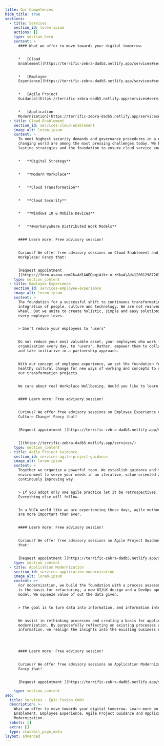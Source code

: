 ```yaml
---
title: Our Competences
hide_title: true
sections:
  - title: Services
    section_id: lorem-ipsum
    actions: []
    type: section_hero
    content: >
      #### What we offer to move towards your digital tomorrow.


      *   [Cloud
      Enablement](https://terrific-zebra-dadb5.netlify.app/services#services-cloud-enablement)


      *   [Employee
      Experience](https://terrific-zebra-dadb5.netlify.app/services#services-employee-experience)


      *   [Agile Project
      Guidance](https://terrific-zebra-dadb5.netlify.app/services#services-agile-project-guidance)


      *   [Application
      Modernization](https://terrific-zebra-dadb5.netlify.app/services#services-application-modernization)
  - title: Cloud Enablement
    section_id: services-cloud-enablement
    image_alt: lorem-ipsum
    content: >
      To meet highest security demands and governance procedures in a daily
      changing world are among the most pressing challenges today. We build
      lasting strategies and the foundation to ensure cloud service enablement.


      *   **Digital Strategy**


      *   **Modern Workplace**


      *   **Cloud Transformation**


      *   **Cloud Security**


      *   **Windows 10 & Mobile Devices**


      *   **#workanywhere Distributed Work Models**


      #### Learn more: Free advisory session!


      Curious? We offer free advisory sessions on Cloud Enablement and Modern
      Workplace! Fancy that!


      [Request appointment
      ](https://form.asana.com?k=AdlAWEDpqiAikr-o_rKkxA\&d=1200129872637977)
    type: section_content
  - title: Employee Experience
    section_id: services-employee-experience
    image_alt: lorem-ipsum
    content: >
      The foundation for a successful shift to continuous transformation is the
      integration of people, culture and technology. We are not reinventing the
      wheel. But we unite to create holistic, simple and easy solutions that
      every employee loves.


      > Don't reduce your employees to "users"


      Do not reduce your most valuable asset, your employees who work for your
      organization every day, to "users". Rather, empower them to collaborate
      and take initiative in a partnership approach.


      With our concept of employee experience, we set the foundation for a
      healthy cultural change for new ways of working and concepts to supplement
      our transformation projects.


      We care about real Workplace Wellbeeing. Would you like to learn more?


      #### Learn more: Free advisory session!


      Curious? We offer free advisory sessions on Employee Experience and
      Culture Change! Fancy that!


      [Request appointment ](https://terrific-zebra-dadb5.netlify.app/services/)


      [](https://terrific-zebra-dadb5.netlify.app/services/)
    type: section_content
  - title: Agile Project Guidance
    section_id: services-agile-project-guidance
    image_alt: lorem-ipsum
    content: >
      Together we organize a powerful team. We establish guidance and the ideal
      environment to serve your needs in an iterative, value-oriented and
      continously improving way.


      > If you adopt only one agile practice let it be retrospectives.
      Everything else will follow.


      In a VUCA world like we are experiencing these days, agile methodologies
      are more important than ever.


      #### Learn more: Free advisory session!


      Curious? We offer free advisory sessions on Agile Project Guidance! Fancy
      that!


      [Request appointment ](https://terrific-zebra-dadb5.netlify.app/services/)
    type: section_content
  - title: Application Modernization
    section_id: services-application-modernization
    image_alt: lorem-ipsum
    content: >+
      For modernization, we build the foundation with a process assessment. This
      is the basis for refactoring, a new UI/UX design and a DevOps operating
      model. We squeeze value of out the data given.


      > The goal is to turn data into information, and information into insight.


      We assist in rethinking processes and creating a basis for application
      modernization. By purposefully reflecting on existing processes and
      information, we realign the insights into the existing business data.




      #### Learn more: Free advisory session!


      Curious? We offer free advisory sessions on Application Modernization!
      Fancy that!


      [Request appointment ](https://terrific-zebra-dadb5.netlify.app/services/)

    type: section_content
seo:
  title: Services - Epic Fusion GmbH
  description: >-
    What we offer to move towards your digital tomorrow. Learn more on Cloud
    Enablement, Employee Experience, Agile Project Guidance and Application
    Modernization.
  robots: []
  extra: []
  type: stackbit_page_meta
layout: advanced
---
```

